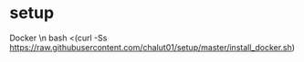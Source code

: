 # setup
Docker \n
bash <(curl -Ss https://raw.githubusercontent.com/chalut01/setup/master/install_docker.sh)
